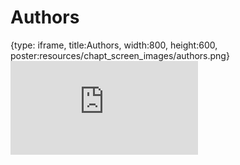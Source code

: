 # Authors
 
{type: iframe, title:Authors, width:800, height:600, poster:resources/chapt_screen_images/authors.png}
![](https://andrew-bortvin.github.io/pythonNotes/no_toc/authors.html)
 

 
